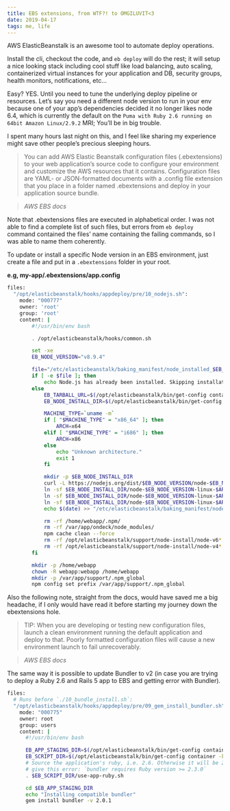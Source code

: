 ```yaml
---
title: EBS extensions, from WTF?! to OMGILUVIT<3
date: 2019-04-17
tags: me, life
---
```


AWS ElasticBeanstalk is an awesome tool to automate deploy operations.

Install the cli, checkout the code, and `eb deploy` will do the rest; it will setup a nice looking stack including cool stuff like load balancing, auto scaling, containerized virtual instances for your application and DB, security groups, health monitors, notifications, etc…

Easy? YES. Until you need to tune the underlying deploy pipeline or resources. Let’s say you need a different node version to run in your env because one of your app’s dependencies decided it no longer likes node 6.4, which is currently the default on the `Puma with Ruby 2.6 running on 64bit Amazon Linux/2.9.2` MRI; You’ll be in big trouble.

I spent many hours last night on this, and I feel like sharing my experience might save other people’s precious sleeping hours.

>You can add AWS Elastic Beanstalk configuration files (.ebextensions) to your web application’s source code to configure your environment and customize the AWS resources that it contains. Configuration files are YAML- or JSON-formatted documents with a .config file extension that you place in a folder named .ebextensions and deploy in your application source bundle.

> <cite>AWS EBS docs</cite>

Note that .ebextensions files are executed in alphabetical order. I was not able to find a complete list of such files, but errors from `eb deploy` command contained the files’ name containing the failing commands, so I was able to name them coherently.

To update or install a specific Node version in an EBS environment, just create a file and put in a `.ebextensions` folder in your root.

**e.g, my-app/.ebextensions/app.config**

```bash
files:
  "/opt/elasticbeanstalk/hooks/appdeploy/pre/10_nodejs.sh":
    mode: "000777"
    owner: 'root'
    group: 'root'
    content: |
        #!/usr/bin/env bash

        . /opt/elasticbeanstalk/hooks/common.sh

        set -xe
        EB_NODE_VERSION="v8.9.4"

        file="/etc/elasticbeanstalk/baking_manifest/node_installed_$EB_NODE_VERSION"
        if [ -e $file ]; then
            echo Node.js has already been installed. Skipping installation.
        else
            EB_TARBALL_URL=$(/opt/elasticbeanstalk/bin/get-config container -k tarball_url)
            EB_NODE_INSTALL_DIR=$(/opt/elasticbeanstalk/bin/get-config container -k node_install_dir)

            MACHINE_TYPE=`uname -m`
            if [ "$MACHINE_TYPE" = "x86_64" ]; then
                ARCH=x64
            elif [ "$MACHINE_TYPE" = "i686" ]; then
                ARCH=x86
            else
                echo "Unknown architecture."
                exit 1
            fi

            mkdir -p $EB_NODE_INSTALL_DIR
            curl -L https://nodejs.org/dist/$EB_NODE_VERSION/node-$EB_NODE_VERSION-linux-$ARCH.tar.gz | tar zxf - -C $EB_NODE_INSTALL_DIR
            ln -sf $EB_NODE_INSTALL_DIR/node-$EB_NODE_VERSION-linux-$ARCH/bin/node /usr/bin/
            ln -sf $EB_NODE_INSTALL_DIR/node-$EB_NODE_VERSION-linux-$ARCH/bin/node-waf /usr/bin/
            ln -sf $EB_NODE_INSTALL_DIR/node-$EB_NODE_VERSION-linux-$ARCH/bin/npm /usr/bin/
            echo $(date) >> "/etc/elasticbeanstalk/baking_manifest/node_installed_$EB_NODE_VERSION"

            rm -rf /home/webapp/.npm/
            rm -rf /var/app/ondeck/node_modules/
            npm cache clean --force
            rm -rf /opt/elasticbeanstalk/support/node-install/node-v6*
            rm -rf /opt/elasticbeanstalk/support/node-install/node-v4*
        fi

        mkdir -p /home/webapp
        chown -R webapp:webapp /home/webapp
        mkdir -p /var/app/support/.npm_global
        npm config set prefix /var/app/support/.npm_global
```

Also the following note, straight from the docs, would have saved me a big headache, if I only would have read it before starting my journey down the ebextensions hole.

> TIP: When you are developing or testing new configuration files, launch a clean environment running the default application and deploy to that. Poorly formatted configuration files will cause a new environment launch to fail unrecoverably.

> <cite>AWS EBS docs</cite>

The same way it is possible to update Bundler to v2 (in case you are trying to deploy a Ruby 2.6 and Rails 5 app to EBS and getting error with Bundler).

```bash
files:
  # Runs before `./10_bundle_install.sh`:
  "/opt/elasticbeanstalk/hooks/appdeploy/pre/09_gem_install_bundler.sh" :
    mode: "000775"
    owner: root
    group: users
    content: |
      #!/usr/bin/env bash

      EB_APP_STAGING_DIR=$(/opt/elasticbeanstalk/bin/get-config container -k app_staging_dir)
      EB_SCRIPT_DIR=$(/opt/elasticbeanstalk/bin/get-config container -k script_dir)
      # Source the application's ruby, i.e. 2.6. Otherwise it will be 2.3, which will
      # give this error: `bundler requires Ruby version >= 2.3.0`
      . $EB_SCRIPT_DIR/use-app-ruby.sh

      cd $EB_APP_STAGING_DIR
      echo "Installing compatible bundler"
      gem install bundler -v 2.0.1
```